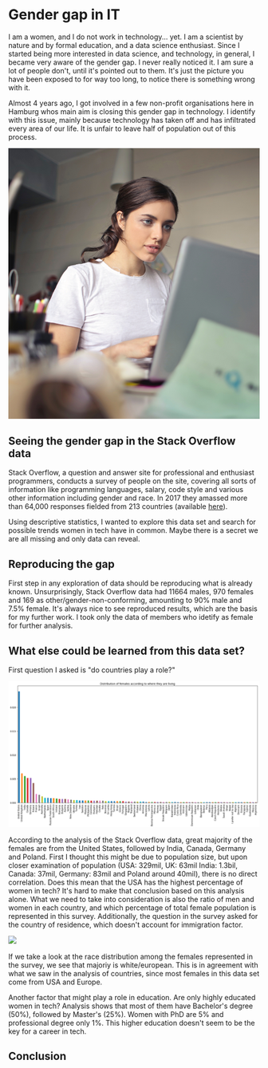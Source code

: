# Gender gap in IT

I am a women, and I do not work in technology... yet. I am a scientist by nature and by formal education, and a data science enthusiast. Since I started being more interested in data science, and technology, in general, I became very aware of the gender gap. I never really noticed it. I am sure a lot of people don't, until it's pointed out to them. It's just the picture you have been exposed to for way too long, to notice there is something wrong with it. 

Almost 4 years ago, I got involved in a few non-profit organisations here in Hamburg whos main aim is closing this gender gap in technology. I identify with this issue, mainly because technology has taken off and has infiltrated every area of our life. It is unfair to leave half of population out of this process.

![](https://github.com/milbajagic/StackOverflow_2017_survey_analysis/blob/master/photography-of-a-woman-using-laptop-1024403.jpg)

## Seeing the gender gap in the Stack Overflow data

Stack Overflow, a question and answer site for professional and enthusiast programmers, conducts a survey of people on the site, covering all sorts of information like programming languages, salary, code style and various other information including gender and race. In 2017 they amassed more than 64,000 responses fielded from 213 countries (available [here](https://www.kaggle.com/stackoverflow/so-survey-2017/data)). 

Using descriptive statistics, I wanted to explore this data set and search for possible trends women in tech have in common. Maybe there is a secret we are all missing and only data can reveal. 

## Reproducing the gap
First step in any exploration of data should be reproducing what is already known. Unsurprisingly, Stack Overflow data had 11664 males, 970 females and 169 as other/gender-non-conforming, amounting to 90% male and 7.5% female. It's always nice to see reproduced results, which are the basis for my further work. I took only the data of members who idetify as female for further analysis. 

## What else could be learned from this data set?
First question I asked is "do countries play a role?" 

![](https://github.com/milbajagic/StackOverflow_2017_survey_analysis/blob/master/famale_country.png)

According to the analysis of the Stack Overflow data, great majority of the females are from the United States, followed by India, Canada, Germany and Poland. First I thought this might be due to population size, but upon closer examination of population (USA: 329mil, UK: 63mil India: 1.3bil, Canada: 37mil, Germany: 83mil and Poland around 40mil), there is no direct correlation. Does this mean that the USA has the highest percentage of women in tech? It's hard to make that conclusion based on this analysis alone. What we need to take into consideration is also the ratio of men and women in each country, and which percentage of total female population is represented in this survey. Additionally, the question in the survey asked for the country of residence, which doesn't account for immigration factor.

![](https://github.com/milbajagic/StackOverflow_2017_survey_analysis/blob/master/famale_race.png)

If we take a look at the race distribution among the females represented in the survey, we see that majoriy is white/european. This is in agreement with what we saw in the analysis of countries, since most females in this data set come from USA and Europe. 

Another factor that might play a role in education. Are only highly educated women in tech? Analysis shows that most of them have Bachelor's degree (50%), followed by Master's (25%). Women with PhD are 5% and professional degree only 1%. This higher education doesn't seem to be the key for a career in tech.

## Conclusion



